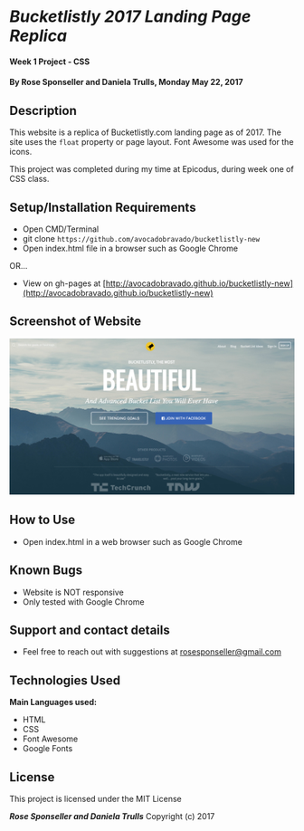 # _Bucketlistly 2017 Landing Page Replica_

#### Week 1 Project - CSS

#### By **Rose Sponseller and Daniela Trulls, Monday May 22, 2017**

## Description

This website is a replica of Bucketlistly.com landing page as of 2017. The site uses the `float` property or page layout. Font Awesome was used for the icons.

This project was completed during my time at Epicodus, during week one of CSS class.

## Setup/Installation Requirements

* Open CMD/Terminal
* git clone `https://github.com/avocadobravado/bucketlistly-new`
* Open index.html file in a browser such as Google Chrome

OR...

* View on gh-pages at [http://avocadobravado.github.io/bucketlistly-new](http://avocadobravado.github.io/bucketlistly-new)

## Screenshot of Website

![screenshot of project](https://github.com/avocadobravado/bucketlistly-new/blob/master/img/scs.png?raw=true)

## How to Use

* Open index.html in a web browser such as Google Chrome

## Known Bugs

* Website is NOT responsive
* Only tested with Google Chrome

## Support and contact details

* Feel free to reach out with suggestions at rosesponseller@gmail.com

## Technologies Used

**Main Languages used:**

* HTML
* CSS
* Font Awesome
* Google Fonts

## License

This project is licensed under the MIT License

**_Rose Sponseller and Daniela Trulls_** Copyright (c) 2017
